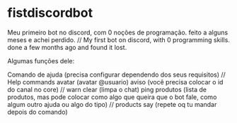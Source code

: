 # fistdiscordbot

Meu primeiro bot no discord, com 0 noções de programação. feito a alguns meses e achei perdido. // My first bot on discord, with 0 programming skills. done a few months ago and found it lost.

Algumas funções dele:

Comando de ajuda (precisa configurar dependendo dos seus requisitos) // Help commands
avatar (avatar @usuario) 
aviso (você precisa colocar o id do canal no core) // warn
clear (limpa o chat)
ping 
produtos (lista de produtos, mas pode colocar como algo que queira que o bot fale, como algum outro ajuda ou algo do tipo) // products
say (repete oq tu mandar depois do comando)

